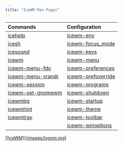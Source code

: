 ```yaml
---
title: "IceWM Man Pages"
---
```

| Commands                                  | Configuration                               |
| :-------                                  | :------------                               |
| [icehelp](icehelp.md)                     | [icewm-env](icewm-env.md)                   |
| [icesh](icesh.md)                         | [icewm-focus_mode](icewm-focus_mode.md)     |
| [icesound](icesound.md)                   | [icewm-keys](icewm-keys.md)                 |
| [icewm](icewm.md)                         | [icewm-menu](icewm-menu.md)                 |
| [icewm-menu-fdo](icewm-menu-fdo.md)       | [icewm-preferences](icewm-preferences.md)   |
| [icewm-menu-xrandr](icewm-menu-xrandr.md) | [icewm-prefoverride](icewm-prefoverride.md) |
| [icewm-session](icewm-session.md)         | [icewm-programs](icewm-programs.md)         |
| [icewm-set-gnomewm](icewm-set-gnomewm.md) | [icewm-shutdown](icewm-shutdown.md)         |
| [icewmbg](icewmbg.md)                     | [icewm-startup](icewm-startup.md)           |
| [icewmhint](icewmhint.md)                 | [icewm-theme](icewm-theme.md)               |
| [icewmtray](icewmtray.md)                 | [icewm-toolbar](icewm-toolbar.md)           |
|                                           | [icewm-winoptions](icewm-winoptions.md)     |

[![IceWM][/images/logom.jpg]](https://ice-wm.org "ice-wm.org")
